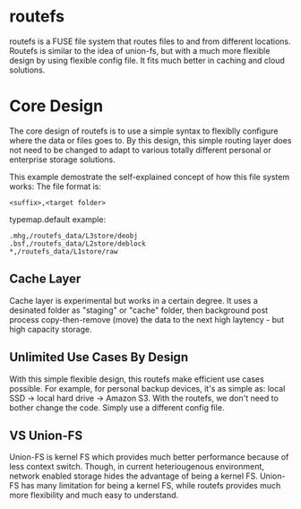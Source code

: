 routefs
======
routefs is a FUSE file system that routes files to and from different locations. Routefs is similar to the idea of union-fs, but with a much more flexible design by using flexible config file. It fits much better in caching and cloud solutions.

Core Design
======
The core design of routefs is to use a simple syntax to flexiblly configure where the data or files goes to. By this design, this simple routing layer does not need to be changed to adapt to various totally different personal or enterprise storage solutions.

This example demostrate the self-explained concept of how this file system works:
The file format is:
```
<suffix>,<target folder>
```

typemap.default example:
```
.mhg,/routefs_data/L3store/deobj
.bsf,/routefs_data/L2store/deblock
*,/routefs_data/L1store/raw
```

Cache Layer
-----
Cache layer is experimental but works in a certain degree. It uses a desinated folder as "staging" or "cache" folder, then background post process copy-then-remove (move) the data to the next high laytency - but high capacity storage.

Unlimited Use Cases By Design
-----
With this simple flexible design, this routefs make efficient use cases possible.
For example, for personal backup devices, it's as simple as:
local SSD -> local hard drive -> Amazon S3.
With the routefs, we don't need to bother change the code. Simply use a different config file.

VS Union-FS
-----
Union-FS is kernel FS which provides much better performance because of less context switch. Though, in current heteriougenous environment, network enabled storage hides the advantage of being a kernel FS. Union-FS has many limitation for being a kernel FS, while routefs provides much more flexibility and much easy to understand.
